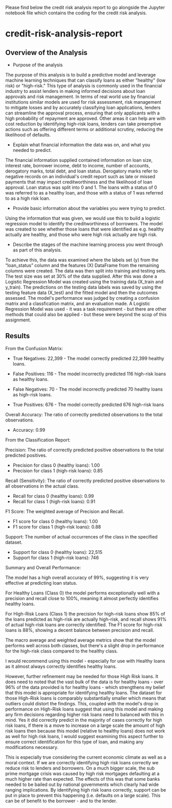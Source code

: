 Please find below the credit risk analysis report to go alongside the Jupyter notebook file which contains the coding for the credit risk analysis.

# credit-risk-analysis-report

## Overview of the Analysis

* Purpose of the analysis

The purpose of this analysis is to build a predictive model and leverage machine learning techniques that can classify loans as either "healthy" (low risk) or "high-risk." This type of analysis is commonly used in the financial industry to assist lenders in making informed decisions about loan approvals and risk management. In terms of real world use by financial institutions similar models are used for risk assessment, risk management to mitigate losses and by accurately classifying loan applications, lenders can streamline the approval process, ensuring that only applicants with a high probability of repayment are approved.  Other areas it can help are with cost reduction by identifying high-risk loans, lenders can take preemptive actions such as offering different terms or additional scrutiny, reducing the likelihood of defaults.  

* Explain what financial information the data was on, and what you needed to predict.

The financial information supplied contained information on loan size, interest rate,	borrower income, debt to income, number of accounts,	derogatory marks,	total debt,	and loan status.  Derogatory marks refer to negative records on an individual's credit report such as late or missed payments that may impact creditworthiness and the likelihood of loan approval.  Loan status was split into 0 and 1.  The loans with a status of 0 was referred to as a healthy loan, and those with a status of 1 was referred to as a high risk loan.

* Provide basic information about the variables you were trying to predict.

Using the information that was given, we would use this to build a logistic regression model to identify the creditworthiness of borrowers.  The model was created to see whether those loans that were identified as e.g. healthy actually are healthy, and those who were high risk actually are high risk.    

* Describe the stages of the machine learning process you went through as part of this analysis.
  
To achieve this, the data was examined where the labels set (y) from the “loan_status” column and the features (X) DataFrame from the remaining columns were created.  The data was then split into training and testing sets.  The test size was set at 30% of the data supplied.  After this was done a Logistic Regression Model was created using the training data (X_train and y_train).  The predictions on the testing data labels was saved by using the testing feature data (X_test) and the fitted model and then the outcomes assessed.  The model's performance was judged by creating a confusion matrix and a classfication matrix, and an evaluation made.  A Logistic Regression Model was used - it was a task requirement - but there are other methods that could also be applied - but these were beyond the scop of this assignment. 

## Results

From the Confusion Matrix:

*  True Negatives: 22,399 - The model correctly predicted 22,399 healthy loans.

*  False Positives: 116 - The model incorrectly predicted 116 high-risk loans as healthy loans.

*  False Negatives: 70 - The model incorrectly predicted 70 healthy loans as high-risk loans.

*  True Positives: 676 - The model correctly predicted 676 high-risk loans

Overall Accuracy: The ratio of correctly predicted observations to the total observations.

*  Accuracy: 0.99

From the Classification Report:

Precision: The ratio of correctly predicted positive observations to the total predicted positives.

*  Precision for class 0 (healthy loans): 1.00
*  Precision for class 1 (high-risk loans): 0.85

Recall (Sensitivity): The ratio of correctly predicted positive observations to all observations in the actual class.

*  Recall for class 0 (healthy loans): 0.99
*  Recall for class 1 (high-risk loans): 0.91

F1 Score: The weighted average of Precision and Recall.

*  F1 score for class 0 (healthy loans): 1.00
*  F1 score for class 1 (high-risk loans): 0.88

Support: The number of actual occurrences of the class in the specified dataset.

*  Support for class 0 (healthy loans): 22,515
*  Support for class 1 (high-risk loans): 746

Summary and Overall Performance:

The model has a high overall accuracy of 99%, suggesting it is very effective at predicting loan status.

For Healthy Loans (Class 0) the model performs exceptionally well with a precision and recall close to 100%, meaning it almost perfectly identifies healthy loans.

For High-Risk Loans (Class 1) the precision for high-risk loans show 85% of the loans predicted as high-risk are actually high-risk, and recall shows 91% of actual high-risk loans are correctly identified.  The F1 score for high-risk loans is 88%, showing a decent balance between precision and recall.

The macro average and weighted average metrics show that the model performs well across both classes, but there's a slight drop in performance for the high-risk class compared to the healthy class. 

I would recommend using this model - especially for use with Healthy loans as it almost always correctly identifies healthy loans.  

However, further refinement may be needed for those High Risk loans.  It does need to noted that the vast bulk of the data is for healthy loans - over 96% of the data provided is for healthy loans - which strengthens my belief that this model is appropriate for identifying healthy loans.  The dataset for those High-Risk loans is comparably substantially smaller which means that outliers could distort the findings.  This, coupled with the model's drop in performance on High-Risk loans suggest that using this model and making any firm decisions regarding higher risk loans need to balanced with this in mind.  Yes it did correctly predict in the majority of cases correctly for high risk loans, if there is a move to increase on a large scale the amount of high risk loans then because this model (relative to healthy loans) does not work as well for high risk loans, I would suggest examining this aspect further to ensure correct identification for this type of loan, and making any modifications necessary.

This is especially true considering the current economic climate as well as a moral context.  If we are correctly identifying high risk loans correctly we reduce risk to lenders and borrowers.  On a much bigger scale, the sub prime mortgage crisis was caused by high risk mortgages defaulting at a much higher rate than expected.  The effects of this was that some banks needed to be bailed out by national governments which clearly had wide ranging implications.  By identifying high risk loans correctly, support can be put in place to prevent this happening (i.e. defaults on a large scale).  This can be of benefit to the borrower - and to the lender.  
